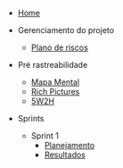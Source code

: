 - [Home](README.md "Animalesco Docs")

- Gerenciamento do projeto
  - [Plano de riscos](pages/plano-de-riscos.md)

- Pré rastreabilidade
  - [Mapa Mental](pages/mapa_mental.md)
  - [Rich Pictures](pages/rich-pictures.md)
  - [5W2H](pages/5W2H.md)

- Sprints
  - Sprint 1
    - [Planejamento](sprints/sprint1/planejamento.md)
    - [Resultados](sprints/sprint1/resultados.md)